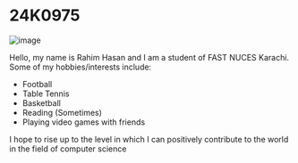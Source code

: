 # 24K0975
![image](https://github.com/user-attachments/assets/4921259d-5538-4bb6-b847-e4b1d57121fd)

Hello, my name is Rahim Hasan and I am a student of FAST NUCES Karachi.
Some of my hobbies/interests include:
  - Football
  - Table Tennis
  - Basketball
  - Reading (Sometimes)
  - Playing video games with friends

I hope to rise up to the level in which I can positively contribute to the world in the field of computer science
